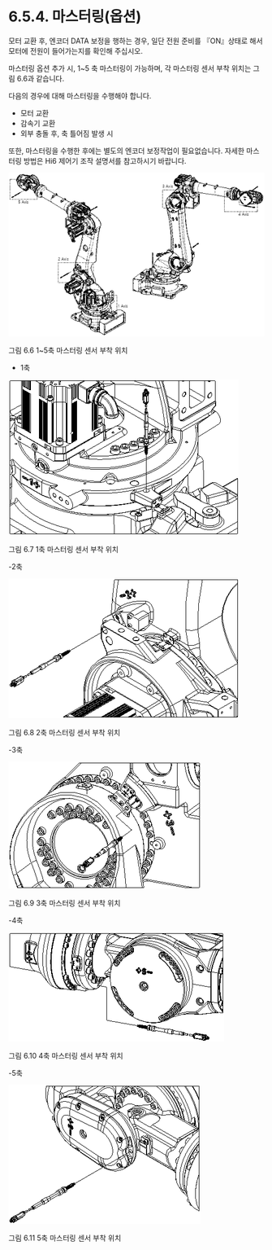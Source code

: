 ﻿# 6.5.4. 마스터링(옵션)

모터 교환 후, 엔코더 DATA 보정을 행하는 경우, 일단 전원 준비를 『ON』상태로 해서 모터에 전원이 들어가는지를 확인해 주십시오.

마스터링 옵션 추가 시, 1~5 축 마스터링이 가능하며, 각 마스터링 센서 부착 위치는 그림 6.6과 같습니다.

다음의 경우에 대해 마스터링을 수행해야 합니다.

*	모터 교환
*	감속기 교환
*	외부 충돌 후, 축 틀어짐 발생 시

또한, 마스터링을 수행한 후에는 별도의 엔코더 보정작업이 필요없습니다.
자세한 마스터링 방법은 Hi6 제어기 조작 설명서를 참고하시기 바랍니다.


![](../../_assets/그림_6.6_1-5축_마스터링_센서부착위치.png)

그림 6.6 1~5축 마스터링 센서 부착 위치

- 1축

![](../../_assets/그림_6.7_1축_마스터링_센서부착위치.png)

그림 6.7 1축 마스터링 센서 부착 위치

-2축

![](../../_assets/그림_6.8_2축_마스터링_센서부착위치.png)

그림 6.8 2축 마스터링 센서 부착 위치

-3축

![](../../_assets/그림_6.9_3축_마스터링_센서부착위치.png)

그림 6.9 3축 마스터링 센서 부착 위치

-4축

![](../../_assets/그림_6.10_4축_마스터링_센서부착위치.png)

그림 6.10 4축 마스터링 센서 부착 위치

-5축

![](../../_assets/그림_6.11_5축_마스터링_센서부착위치.png)

그림 6.11 5축 마스터링 센서 부착 위치